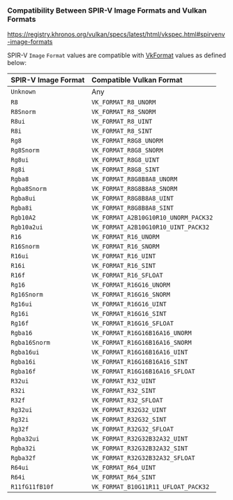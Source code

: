 ### Compatibility Between SPIR-V Image Formats and Vulkan Formats

https://registry.khronos.org/vulkan/specs/latest/html/vkspec.html#spirvenv-image-formats



SPIR-V `Image` `Format` values are compatible with [VkFormat](https://registry.khronos.org/vulkan/specs/latest/html/vkspec.html#VkFormat) values as defined below:

| SPIR-V Image Format | Compatible Vulkan Format             |
| :------------------ | :----------------------------------- |
| `Unknown`           | Any                                  |
| `R8`                | `VK_FORMAT_R8_UNORM`                 |
| `R8Snorm`           | `VK_FORMAT_R8_SNORM`                 |
| `R8ui`              | `VK_FORMAT_R8_UINT`                  |
| `R8i`               | `VK_FORMAT_R8_SINT`                  |
| `Rg8`               | `VK_FORMAT_R8G8_UNORM`               |
| `Rg8Snorm`          | `VK_FORMAT_R8G8_SNORM`               |
| `Rg8ui`             | `VK_FORMAT_R8G8_UINT`                |
| `Rg8i`              | `VK_FORMAT_R8G8_SINT`                |
| `Rgba8`             | `VK_FORMAT_R8G8B8A8_UNORM`           |
| `Rgba8Snorm`        | `VK_FORMAT_R8G8B8A8_SNORM`           |
| `Rgba8ui`           | `VK_FORMAT_R8G8B8A8_UINT`            |
| `Rgba8i`            | `VK_FORMAT_R8G8B8A8_SINT`            |
| `Rgb10A2`           | `VK_FORMAT_A2B10G10R10_UNORM_PACK32` |
| `Rgb10a2ui`         | `VK_FORMAT_A2B10G10R10_UINT_PACK32`  |
| `R16`               | `VK_FORMAT_R16_UNORM`                |
| `R16Snorm`          | `VK_FORMAT_R16_SNORM`                |
| `R16ui`             | `VK_FORMAT_R16_UINT`                 |
| `R16i`              | `VK_FORMAT_R16_SINT`                 |
| `R16f`              | `VK_FORMAT_R16_SFLOAT`               |
| `Rg16`              | `VK_FORMAT_R16G16_UNORM`             |
| `Rg16Snorm`         | `VK_FORMAT_R16G16_SNORM`             |
| `Rg16ui`            | `VK_FORMAT_R16G16_UINT`              |
| `Rg16i`             | `VK_FORMAT_R16G16_SINT`              |
| `Rg16f`             | `VK_FORMAT_R16G16_SFLOAT`            |
| `Rgba16`            | `VK_FORMAT_R16G16B16A16_UNORM`       |
| `Rgba16Snorm`       | `VK_FORMAT_R16G16B16A16_SNORM`       |
| `Rgba16ui`          | `VK_FORMAT_R16G16B16A16_UINT`        |
| `Rgba16i`           | `VK_FORMAT_R16G16B16A16_SINT`        |
| `Rgba16f`           | `VK_FORMAT_R16G16B16A16_SFLOAT`      |
| `R32ui`             | `VK_FORMAT_R32_UINT`                 |
| `R32i`              | `VK_FORMAT_R32_SINT`                 |
| `R32f`              | `VK_FORMAT_R32_SFLOAT`               |
| `Rg32ui`            | `VK_FORMAT_R32G32_UINT`              |
| `Rg32i`             | `VK_FORMAT_R32G32_SINT`              |
| `Rg32f`             | `VK_FORMAT_R32G32_SFLOAT`            |
| `Rgba32ui`          | `VK_FORMAT_R32G32B32A32_UINT`        |
| `Rgba32i`           | `VK_FORMAT_R32G32B32A32_SINT`        |
| `Rgba32f`           | `VK_FORMAT_R32G32B32A32_SFLOAT`      |
| `R64ui`             | `VK_FORMAT_R64_UINT`                 |
| `R64i`              | `VK_FORMAT_R64_SINT`                 |
| `R11fG11fB10f`      | `VK_FORMAT_B10G11R11_UFLOAT_PACK32`  |